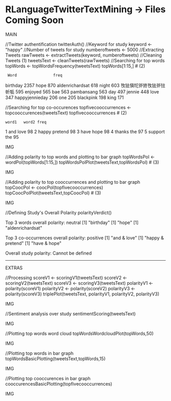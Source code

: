 # RLanguageTwitterTextMining -> Files Coming Soon

 MAIN
 
 //Twitter authentification
 twitterAuth()
 //Keyword for study
 keyword <- "happy"
 //Number of tweets for study
 numberoftweets <- 5000
 //Extracting Tweets
 rawTweets <- extractTweets(keyword, numberoftweets)
 //Cleaning Tweets (1)
 tweetsText <- cleanTweets(rawTweets)
 //Searching for top words
 topWords <- topWordsFrequency(tweetsText)
 topWords[1:15,] # (2)
                                                                                                                        
     Word                freq
birthday                 2357
hope                      870
aldenrichardsat           618
night                     603
攼㹤愼㸰戼㹣攼㹤戼㹥㠼㸸      595
enjoyed                   565
bae                       563
pambansang                563
day                       497
jennie                    448
love                      347
happyjennieday            206
one                       205
blackpink                 198
king                      171


 //Searching for top co-occurences
 topfivecooccurrences <- topcooccurences(tweetsText)
 topfivecooccurrences # (2) 

    word1   word2 freq
1     and    love   98
2   happy pretend   98
3    have    hope   98
4  thanks     the   97
5 support     the   95

IMG


 //Adding polarity to top words and plotting to bar graph
 topWordsPol <- wordPol(topWords[1:15,])
 topWordsPolPlot(tweetsText,topWordsPol) # (3)
 
IMG


 //Adding polarity to top cooccurrences and plotting to bar graph
 topCoocPol <- coocPol(topfivecooccurrences)
 topCoocPolPlot(tweetsText,topCoocPol) # (3)

IMG


 //Defining Study's Overall Polarity
 polarityVerdict()

Top 3 words overall polarity:  neutral 
[1] "birthday"
[1] "hope"
[1] "aldenrichardsat"

Top 3 co-occurrences overall polarity:  positive 
[1] "and & love"
[1] "happy & pretend"
[1] "have & hope"

Overall study polarity: Cannot be defined

---------------------------------------------

 EXTRAS

 //Processing
 scoreV1 <- scoringV1(tweetsText)
 scoreV2 <- scoringV2(tweetsText)
 scoreV3 <- scoringV3(tweetsText)
 polarityV1 <- polarity(scoreV1)
 polarityV2 <- polarity(scoreV2)
 polarityV3 <- polarity(scoreV3)
 triplePlot(tweetsText, polarityV1, polarityV2, polarityV3)
 
IMG


 //Sentiment analysis over study
 sentimentScoring(tweetsText)

IMG


 //Plotting top words word cloud
 topWordsWordcloudPlot(topWords,50)

IMG


 //Plotting top words in bar graph
 topWordsBasicPlotting(tweetsText,topWords,15)
 
IMG


 //Plotting top cooccurences in bar graph
 cooccurencesBasicPlotting(topfivecooccurrences)
 
IMG
